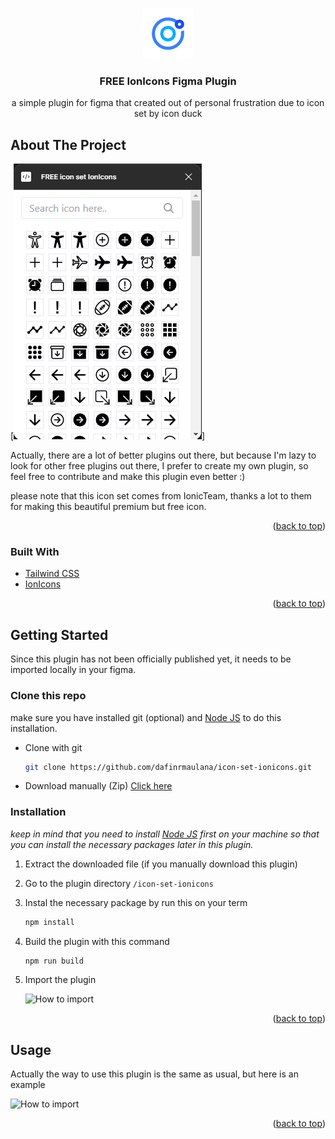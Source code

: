<!-- Improved compatibility of back to top link: See: https://github.com/othneildrew/Best-README-Template/pull/73 -->
<a id="readme-top"></a>

<!-- PROJECT LOGO -->
<br />
<div align="center">
  <a href="https://github.com/dafinrmaulana/icon-set-ionicons">
    <img src="assets/logo.png" alt="Logo" width="80" height="80">
  </a>

  <h3 align="center">FREE IonIcons Figma Plugin</h3>

  <p align="center">
    a simple plugin for figma that created out of personal frustration due to icon set by icon duck
  </p>
</div>



<!-- ABOUT THE PROJECT -->
## About The Project

[![Plugin Preview][product-screenshot]]

Actually, there are a lot of better plugins out there, but because I'm lazy to look for other free plugins out there, I prefer to create my own plugin, so feel free to contribute and make this plugin even better :)

please note that this icon set comes from IonicTeam, thanks a lot to them for making this beautiful premium but free icon.

<p align="right">(<a href="#readme-top">back to top</a>)</p>



### Built With

*  <a href="https://tailwindcss.com">Tailwind CSS</a>
* <a href="https://ionic.io/ionicons">IonIcons</a>


<p align="right">(<a href="#readme-top">back to top</a>)</p>



<!-- GETTING STARTED -->
## Getting Started

Since this plugin has not been officially published yet, it needs to be imported locally in your figma.

### Clone this repo

make sure you have installed git (optional) and <a href="https://nodejs.org/en">Node JS</a> to do this installation.
* Clone with git
  ```sh
  git clone https://github.com/dafinrmaulana/icon-set-ionicons.git
  ```

* Download manually (Zip)
  <a href="https://github.com/dafinrmaulana/icon-set-ionicons/archive/refs/heads/main.zip">Click here</a>

### Installation

_keep in mind that you need to install <a href="https://nodejs.org/en">Node JS</a> first on your machine so that you can install the necessary packages later in this plugin._

1. Extract the downloaded file (if you manually download this plugin)
2. Go to the plugin directory ``/icon-set-ionicons``
3. Instal the necessary package by run this on your term
    ```sh
    npm install
    ```
3. Build the plugin with this command
    ```sh
    npm run build
    ```
4. Import the plugin

    ![How to import](https://i.giphy.com/media/v1.Y2lkPTc5MGI3NjExdDFqN2NzaWprZnh1NDc1eWhhb3ZtOHRxamZtYnY2eGQxczZkYTJvNyZlcD12MV9pbnRlcm5hbF9naWZfYnlfaWQmY3Q9Zw/kOX2s9h5BYWzcbnC5W/giphy.gif)


<p align="right">(<a href="#readme-top">back to top</a>)</p>



<!-- USAGE EXAMPLES -->
## Usage

Actually the way to use this plugin is the same as usual, but here is an example

  ![How to import](https://i.giphy.com/media/v1.Y2lkPTc5MGI3NjExZTRmbzloeW41MXljZDh0czZldm1mNnZucnplNHkzNzl2ZHlwNXZidCZlcD12MV9pbnRlcm5hbF9naWZfYnlfaWQmY3Q9Zw/nv2qZitxelCLIsGBod/giphy.gif)


<p align="right">(<a href="#readme-top">back to top</a>)</p>


<!-- MARKDOWN LINKS & IMAGES -->
<!-- https://www.markdownguide.org/basic-syntax/#reference-style-links -->
[contributors-shield]: https://img.shields.io/github/contributors/dafinrmaulana/icon-set-ionicons.svg?style=for-the-badge
[contributors-url]: https://github.com/dafinrmaulana/icon-set-ionicons/graphs/contributors
[forks-shield]: https://img.shields.io/github/forks/dafinrmaulana/icon-set-ionicons.svg?style=for-the-badge
[forks-url]: https://github.com/dafinrmaulana/icon-set-ionicons/network/members
[stars-shield]: https://img.shields.io/github/stars/dafinrmaulana/icon-set-ionicons.svg?style=for-the-badge
[stars-url]: https://github.com/dafinrmaulana/icon-set-ionicons/stargazers
[issues-shield]: https://img.shields.io/github/issues/dafinrmaulana/icon-set-ionicons.svg?style=for-the-badge
[issues-url]: https://github.com/dafinrmaulana/icon-set-ionicons/issues
[license-shield]: https://img.shields.io/github/license/dafinrmaulana/icon-set-ionicons.svg?style=for-the-badge
[license-url]: https://github.com/dafinrmaulana/icon-set-ionicons/blob/master/LICENSE.txt
[linkedin-shield]: https://img.shields.io/badge/-LinkedIn-black.svg?style=for-the-badge&logo=linkedin&colorB=555
[linkedin-url]: https://linkedin.com/in/othneildrew
[product-screenshot]: assets/preview.png
[Next.js]: https://img.shields.io/badge/next.js-000000?style=for-the-badge&logo=nextdotjs&logoColor=white
[Next-url]: https://nextjs.org/
[React.js]: https://img.shields.io/badge/React-20232A?style=for-the-badge&logo=react&logoColor=61DAFB
[Tailwind.css]: https://upload.wikimedia.org/wikipedia/commons/thumb/d/d5/Tailwind_CSS_Logo.svg/512px-Tailwind_CSS_Logo.svg.png?20230715030042

[React-url]: https://reactjs.org/
[Vue.js]: https://img.shields.io/badge/Vue.js-35495E?style=for-the-badge&logo=vuedotjs&logoColor=4FC08D
[Vue-url]: https://vuejs.org/
[Angular.io]: https://img.shields.io/badge/Angular-DD0031?style=for-the-badge&logo=angular&logoColor=white
[Angular-url]: https://angular.io/
[Svelte.dev]: https://img.shields.io/badge/Svelte-4A4A55?style=for-the-badge&logo=svelte&logoColor=FF3E00
[Svelte-url]: https://svelte.dev/
[Laravel.com]: https://img.shields.io/badge/Laravel-FF2D20?style=for-the-badge&logo=laravel&logoColor=white
[Laravel-url]: https://laravel.com
[Bootstrap.com]: https://img.shields.io/badge/Bootstrap-563D7C?style=for-the-badge&logo=bootstrap&logoColor=white
[Bootstrap-url]: https://getbootstrap.com
[JQuery.com]: https://img.shields.io/badge/jQuery-0769AD?style=for-the-badge&logo=jquery&logoColor=white
[JQuery-url]: https://jquery.com 
[Tailwindcss-url]: https://tailwindcss.com
[IonIcons-url]: https://ionic.io/ionicons

